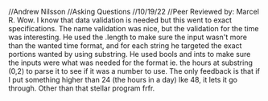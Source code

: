 //Andrew Nilsson
//Asking Questions
//10/19/22
//Peer Reviewed by: Marcel R. Wow. I know that data validation is needed but this went to exact specifications. The name validation was nice, but the validation for the time was interesting. He used the .length to make sure the input wasn't more than the wanted time format, and for each string he targeted the exact portions wanted by using substring. He used bools and ints to make sure the inputs were what was needed for the format ie. the hours at substring (0,2) to parse it to see if it was a number to use. The only feedback is that if I put something higher than 24 (the hours in a day) lke 48, it lets it go through. Other than that stellar program frfr.
